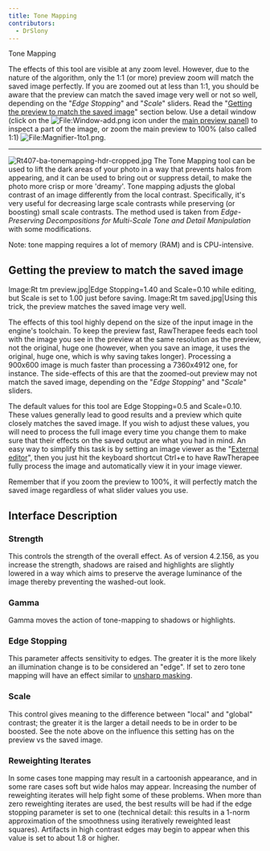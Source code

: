 ```yaml
---
title: Tone Mapping
contributors:
  - DrSlony
---
```


<div class="pagetitle">

Tone Mapping

</div>

The effects of this tool are visible at any zoom level. However, due to
the nature of the algorithm, only the 1:1 (or more) preview zoom will
match the saved image perfectly. If you are zoomed out at less than 1:1,
you should be aware that the preview can match the saved image very well
or not so well, depending on the "*Edge Stopping*" and "*Scale*"
sliders. Read the "[Getting the preview to match the saved
image](Tone_Mapping#Getting_the_preview_to_match_the_saved_image.md)"
section below. Use a detail window (click on the
![<File:Window-add.png>](Window-add.png "File:Window-add.png") icon
under the [main preview
panel](The_Image_Editor_Tab#The_Preview_Panel.md)) to inspect a
part of the image, or zoom the main preview to 100% (also called 1:1)
![<File:Magnifier-1to1.png>](Magnifier-1to1.png "File:Magnifier-1to1.png").

------------------------------------------------------------------------

![](Rt407-ba-tonemapping-hdr-cropped.jpg "Rt407-ba-tonemapping-hdr-cropped.jpg")
The Tone Mapping tool can be used to lift the dark areas of your photo
in a way that prevents halos from appearing, and it can be used to bring
out or suppress detail, to make the photo more crisp or more 'dreamy'.
Tone mapping adjusts the global contrast of an image differently from
the local contrast. Specifically, it's very useful for decreasing large
scale contrasts while preserving (or boosting) small scale contrasts.
The method used is taken from *Edge-Preserving Decompositions for
Multi-Scale Tone and Detail Manipulation* with some modifications.

Note: tone mapping requires a lot of memory (RAM) and is CPU-intensive.

## Getting the preview to match the saved image

Image:Rt tm preview.jpg\|Edge Stopping=1.40 and Scale=0.10 while
editing, but Scale is set to 1.00 just before saving. Image:Rt tm
saved.jpg\|Using this trick, the preview matches the saved image very
well.

The effects of this tool highly depend on the size of the input image in
the engine's toolchain. To keep the preview fast, RawTherapee feeds each
tool with the image you see in the preview at the same resolution as the
preview, not the original, huge one (however, when you save an image, it
uses the original, huge one, which is why saving takes longer).
Processing a 900x600 image is much faster than processing a 7360x4912
one, for instance. The side-effects of this are that the zoomed-out
preview may not match the saved image, depending on the "*Edge
Stopping*" and "*Scale*" sliders.

The default values for this tool are Edge Stopping=0.5 and Scale=0.10.
These values generally lead to good results and a preview which quite
closely matches the saved image. If you wish to adjust these values, you
will need to process the full image every time you change them to make
sure that their effects on the saved output are what you had in mind. An
easy way to simplify this task is by setting an image viewer as the
"[External editor](Preferences#External_Editor.md)", then you
just hit the keyboard shortcut Ctrl+e to have RawTherapee fully process
the image and automatically view it in your image viewer.

Remember that if you zoom the preview to 100%, it will perfectly match
the saved image regardless of what slider values you use.  

## Interface Description

### Strength

This controls the strength of the overall effect. As of version 4.2.156,
as you increase the strength, shadows are raised and highlights are
slightly lowered in a way which aims to preserve the average luminance
of the image thereby preventing the washed-out look.

### Gamma

Gamma moves the action of tone-mapping to shadows or highlights.

### Edge Stopping

This parameter affects sensitivity to edges. The greater it is the more
likely an illumination change is to be considered an "edge". If set to
zero tone mapping will have an effect similar to [unsharp
masking](https://en.wikipedia.org/wiki/Unsharp_masking).

### Scale

This control gives meaning to the difference between "local" and
"global" contrast; the greater it is the larger a detail needs to be in
order to be boosted. See the note above on the influence this setting
has on the preview vs the saved image.

### Reweighting Iterates

In some cases tone mapping may result in a cartoonish appearance, and in
some rare cases soft but wide halos may appear. Increasing the number of
reweighting iterates will help fight some of these problems. When more
than zero reweighting iterates are used, the best results will be had if
the edge stopping parameter is set to one (technical detail: this
results in a 1-norm approximation of the smoothness using iteratively
reweighted least squares). Artifacts in high contrast edges may begin to
appear when this value is set to about 1.8 or higher.
